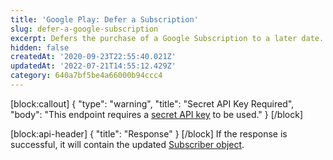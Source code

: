 ```yaml
---
title: 'Google Play: Defer a Subscription'
slug: defer-a-google-subscription
excerpt: Defers the purchase of a Google Subscription to a later date.
hidden: false
createdAt: '2020-09-23T22:55:40.021Z'
updatedAt: '2022-07-21T14:55:12.429Z'
category: 640a7bf5be4a66000b94ccc4
---
```

[block:callout]
{
  "type": "warning",
  "title": "Secret API Key Required",
  "body": "This endpoint requires a [secret API key](doc:authentication) to be used."
}
[/block]

[block:api-header]
{
  "title": "Response"
}
[/block]
If the response is successful, it will contain the updated [Subscriber object](ref:subscribers#the-subscriber-object).